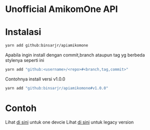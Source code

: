 # Unofficial AmikomOne API

# Instalasi

```bash
yarn add github:binsarjr/apiamikomone
```

Apabila ingin install dengan commit,branch ataupun tag yg berbeda stylenya seperti ini

```bash
yarn add "github:<username>/<repo>#<branch,tag,commit>"
```

Contohnya install versi v1.0.0

```bash
yarn add "github:binsarjr/apiamikomone#v1.0.0"
```

# Contoh

Lihat [di sini](./Examples/OneDevice.ts) untuk one devcie
Lihat [di sini](./Examples/Legacy.ts) untuk legacy version
